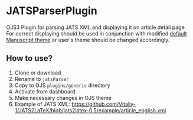 # JATSParserPlugin
OJS3 Plugin for parsing JATS XML and displaying it on article detail page. For correct displaying should be used in conjunction with modified [default Manuscript theme](https://github.com/Vitaliy-1/defaultManuscript) or user's theme should be changed accordingly.  
## How to use?
1. Clone or download
2. Rename to `jatsParser`
3. Copy to OJS `plugins/generic` directory
4. Activate from dashboard.
5. Make necessary changes in OJS theme
6. Example of JATS XML: https://github.com/Vitaliy-1/JATS2LaTeX/blob/jats2latex-0.5/example/article_english.xml
